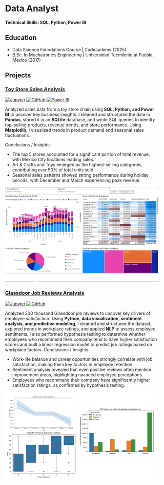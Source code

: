 # Data Analyst

#### Technical Skills: SQL, Python, Power BI

## Education
- Data Science Foundations Course | Codecademy (2025)
- B.Sc. In Mechatronics Engineering | Universidad Tecmilenio at Puebla, Mexico (2017)


## Projects
### <u>Toy Store Sales Analysis</u>
[![Jupyter](https://img.shields.io/badge/Jupyter-Open_Notebook-F37626?style=for-the-badge&logo=Jupyter&logoColor=white)](https://samnocheb.github.io/my-portfolio/projects/toystore_analysis.html)    [![GitHub](https://img.shields.io/badge/GitHub-View_on_GitHub-181717?style=for-the-badge&logo=GitHub&logoColor=white)](https://github.com/samnocheb/Toy-Store-Sales-Analysis)     [![Power BI](https://img.shields.io/badge/_Power_BI-See_Dashboard-F2C811?style=for-the-badge)](https://samnocheb.github.io/my-portfolio/projects/toystore_dashboard.html)

Analyzed sales data from a toy store chain using **SQL, Python, and Power BI** to uncover key business insights. I cleaned and structured the data in **Pandas**, stored it in an **SQLite** database, and wrote SQL queries to identify top-selling products, revenue trends, and store performance. Using **Matplotlib**, I visualized trends in product demand and seasonal sales fluctuations.

Conclusions / Insights:

- The top 5 stores accounted for a significant portion of total revenue, with Mexico City locations leading sales.
- Art & Crafts and Toys emerged as the highest-selling categories, contributing over 50% of total units sold.
- Seasonal sales patterns showed strong performance during holiday periods, with December and March experiencing peak revenue.

![Toy Store Analysis in Power BI](/img/project1/Dashboard_capture.PNG)


### <u>Glassdoor Job Reviews Analysis</u>
[![Jupyter](https://img.shields.io/badge/Jupyter-Open_Notebook-F37626?style=for-the-badge&logo=Jupyter&logoColor=white)](https://samnocheb.github.io/my-portfolio/projects/glassdoor_analysis.html)     [![GitHub](https://img.shields.io/badge/GitHub-View_on_GitHub-181717?style=for-the-badge&logo=GitHub&logoColor=white)](https://github.com/samnocheb/Glassdoor-Job-Reviews-Analysis) 

Analyzed 200 thousand Glassdoor job reviews to uncover key drivers of employee satisfaction. Using **Python, data visualization, sentiment analysis, and predictive modeling**, I cleaned and structured the dataset, explored trends in workplace ratings, and applied **NLP** to assess employee sentiments. I also performed hypothesis testing to determine whether employees who recommend their company tend to have higher satisfaction scores and built a linear regression model to predict job ratings based on workplace factors.
Conclusions / Insights

- Work-life balance and career opportunities strongly correlate with job satisfaction, making them key factors in employee retention.
- Sentiment analysis revealed that even positive reviews often mention improvement areas, highlighting nuanced employee perceptions.
- Employees who recommend their company have significantly higher satisfaction ratings, as confirmed by hypothesis testing.

![Glassdoor Job Reviews](/img/project2/Glassdoor_capture.PNG)
